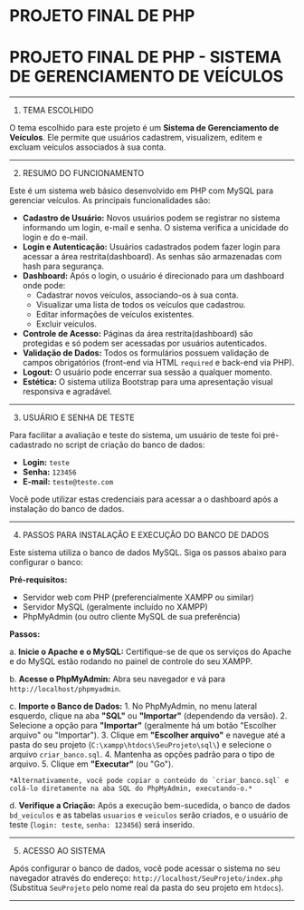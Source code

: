 # PROJETO FINAL DE PHP

PROJETO FINAL DE PHP - SISTEMA DE GERENCIAMENTO DE VEÍCULOS
=====================================================

-----------------
1. TEMA ESCOLHIDO

O tema escolhido para este projeto é um **Sistema de Gerenciamento de Veículos**. Ele permite que usuários cadastrem, visualizem, editem e excluam veículos associados à sua conta.

--------------------------
2. RESUMO DO FUNCIONAMENTO

Este é um sistema web básico desenvolvido em PHP com MySQL para gerenciar veículos.
As principais funcionalidades são:
-   **Cadastro de Usuário:** Novos usuários podem se registrar no sistema informando um login, e-mail e senha. O sistema verifica a unicidade do login e do e-mail.
-   **Login e Autenticação:** Usuários cadastrados podem fazer login para acessar a área restrita(dashboard). As senhas são armazenadas com hash para segurança.
-   **Dashboard:** Após o login, o usuário é direcionado para um dashboard onde pode:
    -   Cadastrar novos veículos, associando-os à sua conta.
    -   Visualizar uma lista de todos os veículos que cadastrou.
    -   Editar informações de veículos existentes.
    -   Excluir veículos.
-   **Controle de Acesso:** Páginas da área restrita(dashboard) são protegidas e só podem ser acessadas por usuários autenticados.
-   **Validação de Dados:** Todos os formulários possuem validação de campos obrigatórios (front-end via HTML `required` e back-end via PHP).
-   **Logout:** O usuário pode encerrar sua sessão a qualquer momento.
-   **Estética:** O sistema utiliza Bootstrap para uma apresentação visual responsiva e agradável.

---------------------------
3. USUÁRIO E SENHA DE TESTE

Para facilitar a avaliação e teste do sistema, um usuário de teste foi pré-cadastrado no script de criação do banco de dados:

-   **Login:** `teste`
-   **Senha:** `123456`
-   **E-mail:** `teste@teste.com`

Você pode utilizar estas credenciais para acessar a o dashboard após a instalação do banco de dados.

------------------------------------------------------
4. PASSOS PARA INSTALAÇÃO E EXECUÇÃO DO BANCO DE DADOS

Este sistema utiliza o banco de dados MySQL. Siga os passos abaixo para configurar o banco:

**Pré-requisitos:**
-   Servidor web com PHP (preferencialmente XAMPP ou similar)
-   Servidor MySQL (geralmente incluído no XAMPP)
-   PhpMyAdmin (ou outro cliente MySQL de sua preferência)

**Passos:**

a.  **Inicie o Apache e o MySQL:** Certifique-se de que os serviços do Apache e do MySQL estão rodando no painel de controle do seu XAMPP.

b.  **Acesse o PhpMyAdmin:** Abra seu navegador e vá para `http://localhost/phpmyadmin`.

c.  **Importe o Banco de Dados:**
    1.  No PhpMyAdmin, no menu lateral esquerdo, clique na aba **"SQL"** ou **"Importar"** (dependendo da versão).
    2.  Selecione a opção para **"Importar"** (geralmente há um botão "Escolher arquivo" ou "Importar").
    3.  Clique em **"Escolher arquivo"** e navegue até a pasta do seu projeto (`C:\xampp\htdocs\SeuProjeto\sql\`) e selecione o arquivo `criar_banco.sql`.
    4.  Mantenha as opções padrão para o tipo de arquivo.
    5.  Clique em **"Executar"** (ou "Go").

    *Alternativamente, você pode copiar o conteúdo do `criar_banco.sql` e colá-lo diretamente na aba SQL do PhpMyAdmin, executando-o.*

d.  **Verifique a Criação:** Após a execução bem-sucedida, o banco de dados `bd_veiculos` e as tabelas `usuarios` e `veiculos` serão criados, e o usuário de teste (`login: teste`, `senha: 123456`) será inserido.

--------------------
5. ACESSO AO SISTEMA

Após configurar o banco de dados, você pode acessar o sistema no seu navegador através do endereço:
`http://localhost/SeuProjeto/index.php` (Substitua `SeuProjeto` pelo nome real da pasta do seu projeto em `htdocs`).

---
```
